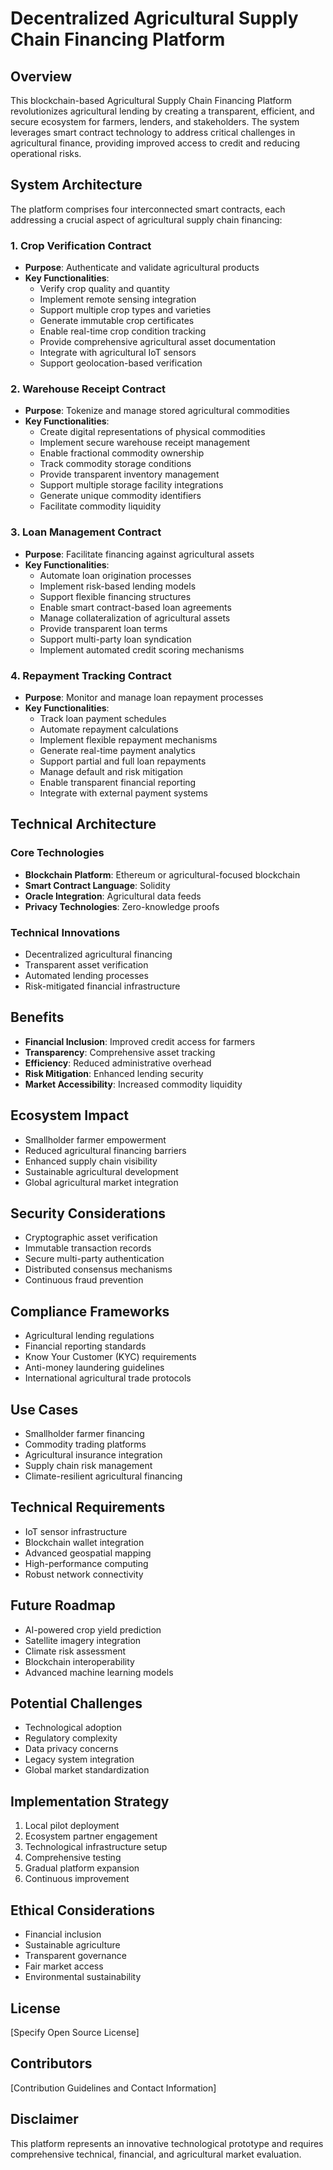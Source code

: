 # Decentralized Agricultural Supply Chain Financing Platform

## Overview

This blockchain-based Agricultural Supply Chain Financing Platform revolutionizes agricultural lending by creating a transparent, efficient, and secure ecosystem for farmers, lenders, and stakeholders. The system leverages smart contract technology to address critical challenges in agricultural finance, providing improved access to credit and reducing operational risks.

## System Architecture

The platform comprises four interconnected smart contracts, each addressing a crucial aspect of agricultural supply chain financing:

### 1. Crop Verification Contract
- **Purpose**: Authenticate and validate agricultural products
- **Key Functionalities**:
    - Verify crop quality and quantity
    - Implement remote sensing integration
    - Support multiple crop types and varieties
    - Generate immutable crop certificates
    - Enable real-time crop condition tracking
    - Provide comprehensive agricultural asset documentation
    - Integrate with agricultural IoT sensors
    - Support geolocation-based verification

### 2. Warehouse Receipt Contract
- **Purpose**: Tokenize and manage stored agricultural commodities
- **Key Functionalities**:
    - Create digital representations of physical commodities
    - Implement secure warehouse receipt management
    - Enable fractional commodity ownership
    - Track commodity storage conditions
    - Provide transparent inventory management
    - Support multiple storage facility integrations
    - Generate unique commodity identifiers
    - Facilitate commodity liquidity

### 3. Loan Management Contract
- **Purpose**: Facilitate financing against agricultural assets
- **Key Functionalities**:
    - Automate loan origination processes
    - Implement risk-based lending models
    - Support flexible financing structures
    - Enable smart contract-based loan agreements
    - Manage collateralization of agricultural assets
    - Provide transparent loan terms
    - Support multi-party loan syndication
    - Implement automated credit scoring mechanisms

### 4. Repayment Tracking Contract
- **Purpose**: Monitor and manage loan repayment processes
- **Key Functionalities**:
    - Track loan payment schedules
    - Automate repayment calculations
    - Implement flexible repayment mechanisms
    - Generate real-time payment analytics
    - Support partial and full loan repayments
    - Manage default and risk mitigation
    - Enable transparent financial reporting
    - Integrate with external payment systems

## Technical Architecture

### Core Technologies
- **Blockchain Platform**: Ethereum or agricultural-focused blockchain
- **Smart Contract Language**: Solidity
- **Oracle Integration**: Agricultural data feeds
- **Privacy Technologies**: Zero-knowledge proofs

### Technical Innovations
- Decentralized agricultural financing
- Transparent asset verification
- Automated lending processes
- Risk-mitigated financial infrastructure

## Benefits

- **Financial Inclusion**: Improved credit access for farmers
- **Transparency**: Comprehensive asset tracking
- **Efficiency**: Reduced administrative overhead
- **Risk Mitigation**: Enhanced lending security
- **Market Accessibility**: Increased commodity liquidity

## Ecosystem Impact

- Smallholder farmer empowerment
- Reduced agricultural financing barriers
- Enhanced supply chain visibility
- Sustainable agricultural development
- Global agricultural market integration

## Security Considerations

- Cryptographic asset verification
- Immutable transaction records
- Secure multi-party authentication
- Distributed consensus mechanisms
- Continuous fraud prevention

## Compliance Frameworks

- Agricultural lending regulations
- Financial reporting standards
- Know Your Customer (KYC) requirements
- Anti-money laundering guidelines
- International agricultural trade protocols

## Use Cases

- Smallholder farmer financing
- Commodity trading platforms
- Agricultural insurance integration
- Supply chain risk management
- Climate-resilient agricultural financing

## Technical Requirements

- IoT sensor infrastructure
- Blockchain wallet integration
- Advanced geospatial mapping
- High-performance computing
- Robust network connectivity

## Future Roadmap

- AI-powered crop yield prediction
- Satellite imagery integration
- Climate risk assessment
- Blockchain interoperability
- Advanced machine learning models

## Potential Challenges

- Technological adoption
- Regulatory complexity
- Data privacy concerns
- Legacy system integration
- Global market standardization

## Implementation Strategy

1. Local pilot deployment
2. Ecosystem partner engagement
3. Technological infrastructure setup
4. Comprehensive testing
5. Gradual platform expansion
6. Continuous improvement

## Ethical Considerations

- Financial inclusion
- Sustainable agriculture
- Transparent governance
- Fair market access
- Environmental sustainability

## License

[Specify Open Source License]

## Contributors

[Contribution Guidelines and Contact Information]

## Disclaimer

This platform represents an innovative technological prototype and requires comprehensive technical, financial, and agricultural market evaluation.
